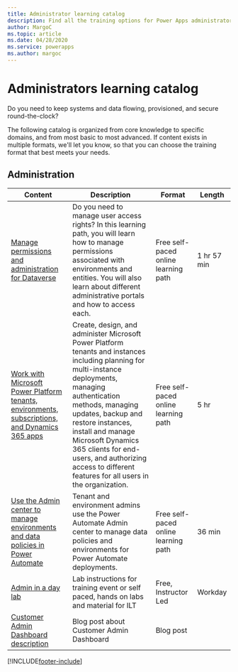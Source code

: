 ```yaml
---
title: Administrator learning catalog
description: Find all the training options for Power Apps administrators
author: MargoC
ms.topic: article
ms.date: 04/28/2020
ms.service: powerapps
ms.author: margoc
---
```


# Administrators learning catalog

Do you need to keep systems and data flowing, provisioned, and secure round-the-clock?

The following catalog is organized from core knowledge to specific domains, and from most basic to most advanced. If content exists in multiple formats, we'll let you know, so that you can choose the training format that best meets your needs.

## Administration
| Content  | Description  | Format   | Length    | 
|------------------------------------------------------------------------------------------------------------------------------------------------------------------------------------|--------------------------------------------------------------------------------------------------------------------------------------------------------------------------------------------------------------------------------------------------------------------------------------------------------------------------------------------------------------------------------------------------------------------------|---------------------------------------|-----------|
| [Manage permissions and administration for Dataverse](/learn/paths/manage-permissions-administration-common-data-service/)|	Do you need to manage user access rights? In this learning path, you will learn how to manage permissions associated with environments and entities. You will also learn about different administrative portals and how to access each.|	Free self-paced online learning path	|1 hr 57 min |
| [Work with Microsoft Power Platform tenants, environments, subscriptions, and Dynamics 365 apps](/learn/paths/implementing-customer-engagement-apps/)|	Create, design, and administer Microsoft Power Platform tenants and instances including planning for multi-instance deployments, managing authentication methods, managing updates, backup and restore instances, install and manage Microsoft Dynamics 365 clients for end-users, and authorizing access to different features for all users in the organization.|	Free self-paced online learning path	|5 hr |
| [Use the Admin center to manage environments and data policies in Power Automate](/learn/modules/administer-flows/)|	Tenant and environment admins use the Power Automate Admin center to manage data policies and environments for Power Automate deployments. |	Free self-paced online learning path	|36 min |
| [Admin in a day lab](https://github.com/microsoft/powerapps-tools/tree/master/Administration/AdminInADay)                                      | Lab instructions for training event or self paced, hands on labs and material for ILT | Free, Instructor Led | Workday   |
| [Customer Admin Dashboard description](https://powerapps.microsoft.com/blog/custom-admin-dashboard-with-the-powerapps-admin-connectors/) | Blog post about Customer Admin Dashboard   | Blog post   | 


[!INCLUDE[footer-include](../includes/footer-banner.md)]